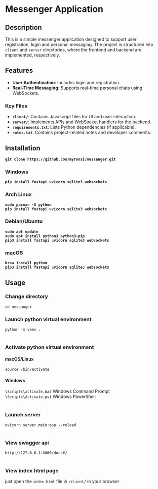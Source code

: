 # Messenger Application

## Description
This is a simple messenger application designed to support user registration, login and personal messaging. The project is structured into `client` and `server` directories, where the frontend and backend are implemented, respectively.

## Features
- **User Authentication**: Includes login and registration.
- **Real-Time Messaging**: Supports real-time personal chats using WebSockets.

### Key Files
- **`client/`**: Contains Javascript files for UI and user interaction.
- **`server/`**: Implements APIs and WebSocket handlers for the backend.
- **`requirements.txt`**: Lists Python dependencies (if applicable).
- **`notes.txt`**: Contains project-related notes and developer comments.

## Installation
**`git clone https://github.com/myronsi/messanger.git`**

### Windows
**`pip install fastapi uvicorn sqlite3 websockets`**

### Arch Linux
**`sudo pacman -S python`**<br>
**`pip install fastapi uvicorn sqlite3 websockets`**

### Debian/Ubuntu
**`sudo apt update`**<br>
**`sudo apt install python3 python3-pip`**<br>
**`pip3 install fastapi uvicorn sqlite3 websockets`**

### macOS
**`brew install python`**<br>
**`pip3 install fastapi uvicorn sqlite3 websockets`**

## Usage

### Change directory
`cd messanger`


### Launch python virtual environment
`python -m venv .`
<br>
<br>

### Activate python virtual environment
#### macOS/Linux
`source /bin/activate`

#### Windows
`\Scripts\activate.bat`  Windows Command Prompt<br>
`\Scripts\Activate.ps1`  Windows PowerShell
<br>
<br>

### Launch server
`uvicorn server.main:app --reload`
<br>
<br>

### View swagger api
`http://127.0.0.1:8000/docs#/`
<br>
<br>

### View index.html page
just open the `index.html` file in `/client/` in your browser
